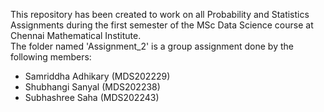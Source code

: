 This repository has been created to work on all Probability and Statistics Assignments during the first semester of the MSc Data Science course at Chennai Mathematical Institute. <br>
The folder named 'Assignment_2' is a group assignment done by the following members:
- Samriddha Adhikary (MDS202229)
- Shubhangi Sanyal (MDS202238)
- Subhashree Saha (MDS202243)
